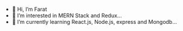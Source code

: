 - 👋 Hi, I’m Farat
- 👀 I’m interested in MERN Stack and Redux...
- 🌱 I’m currently learning React.js, Node.js, express and Mongodb...

<!---
Fapinel/Fapinel is a ✨ special ✨ repository because its `README.md` (this file) appears on your GitHub profile.
You can click the Preview link to take a look at your changes.
--->
